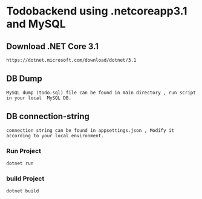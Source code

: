 # Todobackend using .netcoreapp3.1 and MySQL

## Download .NET Core 3.1
`
https://dotnet.microsoft.com/download/dotnet/3.1
`
## DB Dump
`
 MySQL dump (todo.sql) file can be found in main directory , run script in your local  MySQL DB.
`

## DB connection-string
`
connection string can be found in appsettings.json , Modify it according to your local environment.
`

### Run Project
`
dotnet run
`
### build Project
`
dotnet build
`
